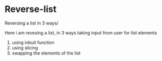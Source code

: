 # Reverse-list
Reversing a list in 3 ways/

Here i am revesing a list, in 3 ways
taking input from user for list elements
1. using inbuit function 
2. using slicing
3. swapping the elements of the list
